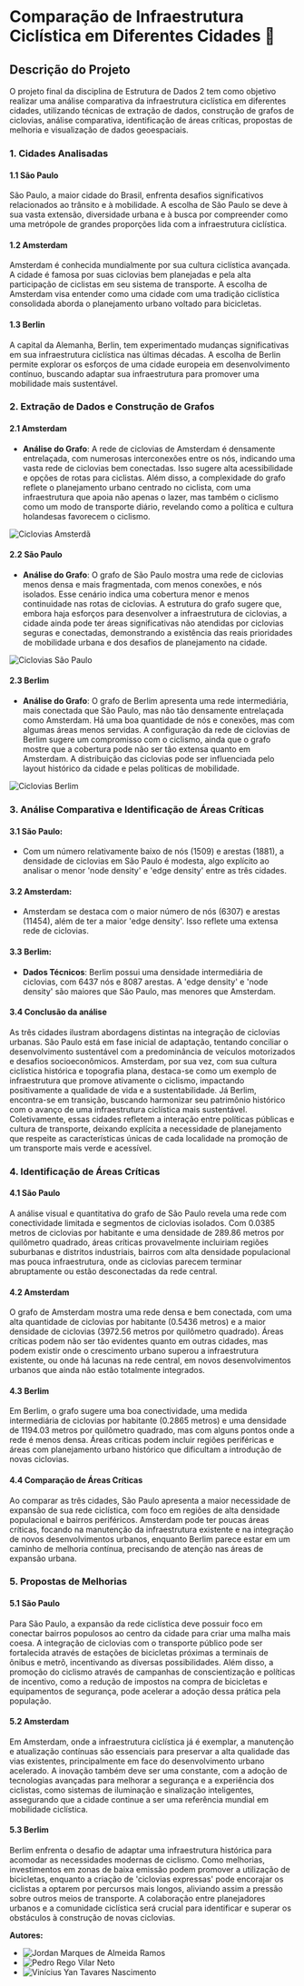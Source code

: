 # Comparação de Infraestrutura Ciclística em Diferentes Cidades 🚴

## Descrição do Projeto

O projeto final da disciplina de Estrutura de Dados 2 tem como objetivo realizar uma análise comparativa da
infraestrutura ciclística em diferentes cidades, utilizando técnicas de extração de dados, construção de grafos de
ciclovias,
análise comparativa, identificação de áreas críticas, propostas de melhoria e visualização de dados geoespaciais.

### 1. Cidades Analisadas

#### 1.1 São Paulo

São Paulo, a maior cidade do Brasil, enfrenta desafios significativos relacionados ao trânsito e à mobilidade.
A escolha de São Paulo se deve à sua vasta extensão, diversidade urbana e à busca por compreender como uma metrópole
de grandes proporções lida com a infraestrutura ciclística.

#### 1.2 Amsterdam

Amsterdam é conhecida mundialmente por sua cultura ciclística avançada. A cidade é famosa por suas ciclovias bem
planejadas e pela alta participação de ciclistas em seu sistema de transporte. A escolha de Amsterdam visa entender
como uma cidade com uma tradição ciclística consolidada aborda o planejamento urbano voltado para bicicletas.

#### 1.3 Berlin

A capital da Alemanha, Berlin, tem experimentado mudanças significativas em sua infraestrutura ciclística nas
últimas décadas. A escolha de Berlin permite explorar os esforços de uma cidade europeia em desenvolvimento contínuo,
buscando adaptar sua infraestrutura para promover uma mobilidade mais sustentável.

### 2. Extração de Dados e Construção de Grafos

#### 2.1 Amsterdam

- **Análise do Grafo**: A rede de ciclovias de Amsterdam é densamente entrelaçada, com numerosas interconexões entre os
  nós, indicando uma vasta rede de ciclovias bem conectadas. Isso sugere alta acessibilidade e opções de rotas para
  ciclistas. Além disso, a complexidade do grafo reflete o planejamento urbano centrado no ciclista, com uma
  infraestrutura que apoia não apenas o lazer, mas também o ciclismo como um modo de transporte diário, revelando como a
  política e cultura holandesas favorecem o ciclismo.

![Ciclovias Amsterdã](https://github.com/yantvrs/Data_structure_2/blob/main/ProjetoFinal/images/ciclovias_Amsterdam.png)

#### 2.2 São Paulo

- **Análise do Grafo**: O grafo de São Paulo mostra uma rede de ciclovias menos densa e mais fragmentada, com menos
  conexões, e nós isolados. Esse cenário indica uma cobertura menor e menos continuidade nas rotas de ciclovias.
  A estrutura do grafo sugere que, embora haja esforços para desenvolver a infraestrutura de ciclovias, a cidade ainda
  pode ter áreas significativas não atendidas por ciclovias seguras e conectadas, demonstrando a existência das reais
  prioridades de mobilidade urbana e dos desafios de planejamento na cidade.

![Ciclovias São Paulo](https://github.com/yantvrs/Data_structure_2/blob/main/ProjetoFinal/images/ciclovias_Sao_Paulo.png)

#### 2.3 Berlim

- **Análise do Grafo**: O grafo de Berlim apresenta uma rede intermediária, mais conectada que São Paulo, mas não tão
  densamente entrelaçada como Amsterdam. Há uma boa quantidade de nós e conexões, mas com algumas áreas menos servidas.
  A configuração da rede de ciclovias de Berlim sugere um compromisso com o ciclismo, ainda que o grafo
  mostre que a cobertura pode não ser tão extensa quanto em Amsterdam. A distribuição das ciclovias pode ser
  influenciada pelo layout histórico da cidade e pelas políticas de mobilidade.

![Ciclovias Berlim](https://github.com/yantvrs/Data_structure_2/blob/main/ProjetoFinal/images/ciclovias_Berlin.png)

### 3. Análise Comparativa e Identificação de Áreas Críticas

#### 3.1 São Paulo:

- Com um número relativamente baixo de nós (1509) e arestas (1881), a densidade de ciclovias em São
  Paulo é modesta, algo explícito ao analisar o menor 'node density' e 'edge density' entre as três cidades.

#### 3.2 Amsterdam:

- Amsterdam se destaca com o maior número de nós (6307) e arestas (11454), além de ter a maior 'edge
  density'. Isso reflete uma extensa rede de ciclovias.

#### 3.3 Berlim:

- **Dados Técnicos**: Berlim possui uma densidade intermediária de ciclovias, com 6437 nós e 8087 arestas. A 'edge
  density' e 'node density' são maiores que São Paulo, mas menores que Amsterdam.

#### 3.4 Conclusão da análise

As três cidades ilustram abordagens distintas na integração de ciclovias urbanas. São Paulo está em fase inicial de
adaptação, tentando conciliar o desenvolvimento sustentável com a predominância de veículos motorizados e desafios
socioeconômicos. Amsterdam, por sua vez, com sua cultura ciclística histórica e topografia plana, destaca-se como um
exemplo de infraestrutura que promove ativamente o ciclismo, impactando positivamente a qualidade de vida e a
sustentabilidade. Já Berlim, encontra-se em transição, buscando harmonizar seu patrimônio histórico com o avanço de
uma infraestrutura ciclística mais sustentável. Coletivamente, essas cidades refletem a interação entre políticas
públicas e cultura de transporte, deixando explícita a necessidade de planejamento que respeite as características
únicas de cada localidade na promoção de um transporte mais verde e acessível.

### 4. Identificação de Áreas Críticas

#### 4.1 São Paulo

A análise visual e quantitativa do grafo de São Paulo revela uma rede com conectividade limitada e segmentos de
ciclovias isolados. Com 0.0385 metros de ciclovias por habitante e uma densidade de 289.86 metros por quilômetro
quadrado, áreas críticas provavelmente incluiriam regiões suburbanas e distritos industriais, bairros com alta densidade
populacional mas pouca infraestrutura, onde as ciclovias parecem terminar abruptamente ou estão desconectadas da rede
central.

#### 4.2 Amsterdam

O grafo de Amsterdam mostra uma rede densa e bem conectada, com uma alta quantidade de ciclovias por habitante (0.5436
metros) e a maior densidade de ciclovias (3972.56 metros por quilômetro quadrado). Áreas críticas podem não ser tão
evidentes quanto em outras cidades, mas podem existir onde o crescimento urbano superou a infraestrutura existente,
ou onde há lacunas na rede central, em novos desenvolvimentos urbanos que ainda não estão totalmente integrados.

#### 4.3 Berlim

Em Berlim, o grafo sugere uma boa conectividade, uma medida intermediária de ciclovias por habitante (0.2865 metros) e
uma densidade de 1194.03 metros por quilômetro quadrado, mas com alguns pontos onde a rede é menos densa.
Áreas críticas podem incluir regiões periféricas e áreas com planejamento urbano histórico que dificultam a introdução
de novas ciclovias.

#### 4.4 Comparação de Áreas Críticas

Ao comparar as três cidades, São Paulo apresenta a maior necessidade de expansão de sua rede ciclística, com foco em
regiões de alta densidade populacional e bairros periféricos. Amsterdam pode ter poucas áreas críticas, focando na
manutenção da infraestrutura existente e na integração de novos desenvolvimentos urbanos, enquanto Berlim parece estar
em um caminho de melhoria contínua, precisando de atenção nas áreas de expansão urbana.

### 5. Propostas de Melhorias

#### 5.1 São Paulo

Para São Paulo, a expansão da rede ciclística deve possuir foco em conectar bairros populosos ao centro da cidade para
criar uma malha mais coesa. A integração de ciclovias com o transporte público pode ser fortalecida através de estações
de bicicletas próximas a terminais de ônibus e metrô, incentivando as diversas possibilidades. Além disso, a promoção do
ciclismo através de campanhas de conscientização e políticas de incentivo, como a redução de impostos na compra de
bicicletas e equipamentos de segurança, pode acelerar a adoção dessa prática pela população.

#### 5.2 Amsterdam

Em Amsterdam, onde a infraestrutura ciclística já é exemplar, a manutenção e atualização contínuas são essenciais para
preservar a alta qualidade das vias existentes, principalmente em face do desenvolvimento urbano acelerado. A inovação
também deve ser uma constante, com a adoção de tecnologias avançadas para melhorar a segurança e a experiência dos
ciclistas, como sistemas de iluminação e sinalização inteligentes, assegurando que a cidade continue a ser uma
referência mundial em mobilidade ciclística.

#### 5.3 Berlim

Berlim enfrenta o desafio de adaptar uma infraestrutura histórica para acomodar as necessidades modernas de ciclismo.
Como melhorias, investimentos em zonas de baixa emissão podem promover a utilização de bicicletas, enquanto a criação
de 'ciclovias expressas' pode encorajar os ciclistas a optarem por percursos mais longos, aliviando assim a pressão
sobre outros meios de transporte. A colaboração entre planejadores urbanos e a comunidade ciclística será crucial para
identificar e superar os obstáculos à construção de novas ciclovias.

**Autores:**

- ![Jordan Marques de Almeida Ramos](https://github.com/jordanmaramos)
- ![Pedro Rego Vilar Neto](https://github.com/pedrorvn)
- ![Vinícius Yan Tavares Nascimento](https://github.com/yantvrs)

